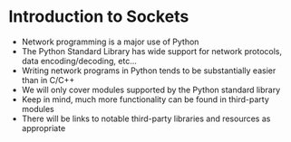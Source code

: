 # **Introduction to Sockets**

* Network programming is a major use of Python 
* The Python Standard Library has wide support for network protocols, data encoding/decoding, etc...
* Writing network programs in Python tends to be substantially easier than in C/C++
* We will only cover modules supported by the Python standard library 
* Keep in mind, much more functionality can be found in third-party modules
* There will be links to notable third-party libraries and resources as appropriate

#### 



